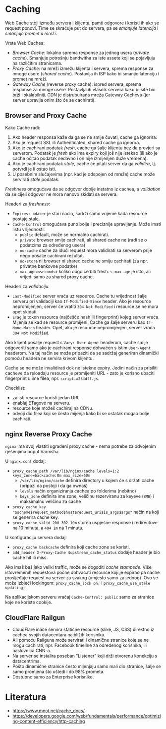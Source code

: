 # Caching

Web Cache stoji između servera i klijenta, pamti odgovore i koristi ih ako se request ponovi. Time se skraćuje put do servera, pa se *smanjuje latencija* i *smanjuje promet u mreži*.

Vrste Web Cachea:
  * *Browser Cache*: lokalno sprema response za jednog usera (*private cache*). Smanjuje potrošnju bandwitha za iste assete koji se pojavljuju na različitim stranicama.
  * *Proxy Cache*: na mreži izmežu klijenta i servera, sprema response za mnoge usere (*shared cache*). Postavlja ih ISP kako bi smanjio latenciju i promet na mreži.
  * *Gateway Cache* (reverse proxy cache): ispred servera, sprema response za mnoge usere. Postavlja ih vlasnik servera kako bi site bio brži i skalabilniji. CDN je distrubuirana mreža Gateway Cacheva (jer server upravlja onim što će se cachirati).


## Browser and Proxy Cache

Kako Cache radi:
  1. Ako header responsa kaže da ga se ne smije čuvati, cache ga ignorira.
  2. Ako je request SSL ili Authenticated, shared cache ga ignorira.
  3. Ako je cachirani podatak *fresh*, cache ga šalje klijentu bez da provjeri sa serverom. Podatak je *fresh* ako ima expiry koji još nije istekao (ili ako je cache očitao podatak nedavno i on nije izmijenjen duže vremena).
  4. Ako je cachirani podatak *stale*, cache će pitati server da ga *validira*, tj. potvrdi je li ostao isti.
  5. U posebnim slučajevima (npr. kad je odspojen od mreže) cache može servirati *stale* podatak.

*Freshness* omogućava da se odgovor dobije instatno iz cachea, a *validation* da se cijeli odgovor ne mora nanovo skidati sa servera.

Headeri za *freshness*:
* `Expires: <date>` je stari način, sadrži samo vrijeme kada resource postaje stale.
* `Cache-Control` omogućava puno bolje i preciznije upravljanje. Može imati listu vrijednosti:
  * `public` default, može se normalno cachirati.
  * `private` browser smije cachirati, ali shared cache ne (radi se o podatcima za određenog usera)
  * `no-cache` cache za idući request mora validirati sa serverom prije nego pošalje cachirani rezultat.
  * `no-store` ni browser ni shared cache ne smiju cachirati (za npr. privatne bankovne podatke)
  * `max-age=<seconds>` koliko dugo će biti fresh. `s-max-age` je isto, ali vrijedi samo za shared proxy cache.

Headeri za *validaciju*:
* `Last-Modified` server vraća uz resource. Cache tu vrijednost šalje serveru pri validaciji kao `If-Modified-Since` header. Ako je resource nepromijenjen, server će vratiti `304 Not Modified` i resource se ne mora opet skidati.
* `ETag` je token resourca (najčešće hash ili fingerprint) kojeg server vraća. Mijenja se kad se resource promijeni. Cache ga šalje serveru kao `If-None-Match` header. Opet, ako je resource nepromijenjen, server vraća `304 Not Modified`.

Ako klijent pošalje request s `Vary: User-Agent` headerom, cache smije odgovoriti samo ako je cachirani response dohvaćen s istim `User-Agent` headerom. Na taj način se može pripaziti da se sadržaj generiran dinamički pomoću headera ne servira krivom klijentu.

Cache se ne može invalidirati dok ne istekne expiry. Jedini način za prisiliti cacheve da reloadaju resource je promijeniti URL - zato je korisno ubaciti fingerprint u ime filea, npr. `script.x234dff.js`.

Checklist:
  * za isti resource koristi jedan URL.
  * enablaj ETagove na serveru.
  * resource koje možeš cachiraj na CDNu.
  * odvoji dio filea koji se često mijenja kako bi se ostatak mogao bolje cachirati.


## nginx Reverse Proxy Cache
`nginx` ima svoj vlastiti ugrađeni proxy cache - nema potrebe za odvojenim rješenjima poput Varnisha.

U `nginx.conf` dodaj:
* `proxy_cache_path /var/lib/nginx/cache levels=1:2 keys_zone=backcache:8m max_size=50m`
  * `/var/lib/nginx/cache` definira directory u kojem će s držati cache (pripazi da postoji i da ga ownaš)
  * `levels` način organiziranja cachea po folderima (nebitno)
  * `keys_zone` definira ime zone, veličinu rezerviranu za keyeve (`8MB`) i maksimalnu veličinu za cache
* `proxy_cache_key "$scheme$request_method$host$request_uri$is_args$args"` način na koji se generira cache key.
* `proxy_cache_valid 200 302 10m` storea uspješne response i redirectove na 10 minuta, a `404 1m` na 1 minutu.

U konfiguraciju servera dodaj:
* `proxy_cache backcache` definira koji cache zone se koristi.
* `add_header X-Proxy-Cache $upstream_cache_status` dodaje header je bio cache hit ili miss.

Ako imaš baš jako veliki traffic, može se dogoditi *cache stampede*. Više istovremenih requestova počne dohvaćati resource koji je expirao pa cache prosljeđuje request na server za svakog (umjesto samo za jednog). Ovo se može izbjeći lockingom: `proxy_cache_lock on;` i `proxy_cache_use_stale updating;`

Na aplikacijskom serveru vraćaj `Cache-Control: public` samo za stranice koje ne koriste cookije.


## CloudFlare Railgun
* CloudFlare inače servira statične resource (slike, JS, CSS) direktno iz cachea svojih datacentara najbližih korisniku.
* Ali pomoću Railguna može servirati i dinamične stranice koje se ne mogu cachirati, npr. Facebook timeline za određenog korisnika, ili naslovnica CNN-a.
* Na server se instalira poseban "Listener" koji drži otvorenu konekciju s datacentrima.
* Pošto dinamične stranice često mijenjaju samo mali dio stranice, šalje se samo promjena što uštedi i do 98% prometa.
* Dostupno samo za Enterprise korisnike.


# Literatura
* https://www.mnot.net/cache_docs/
* https://developers.google.com/web/fundamentals/performance/optimizing-content-efficiency/http-caching
